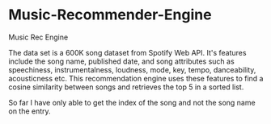 # Music-Recommender-Engine
Music Rec Engine

The data set is a 600K song dataset from Spotify Web API. It's features include the song name, published date, and song attributes such as speechiness, instrumentalness, loudness, mode, key, tempo, danceability, acousticness etc. This recommendation engine uses these features to find a cosine similarity between songs and retrieves the top 5 in a sorted list. 

So far I have only able to get the index of the song and not the song name on the entry.
